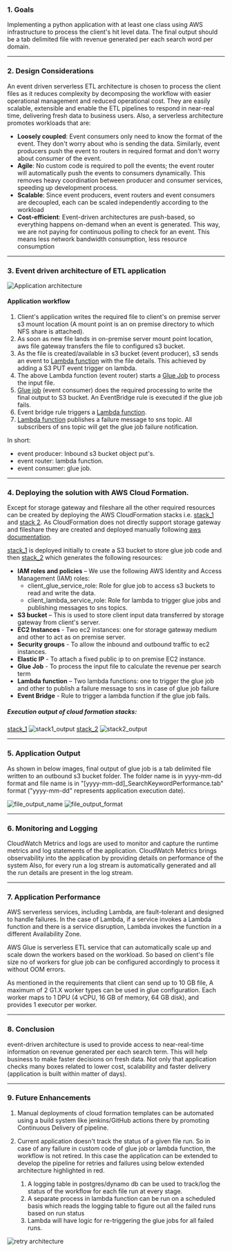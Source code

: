 ### 1. Goals

Implementing a python application with at least one class using AWS infrastructure to process the client's hit level data. 
The final output should be a tab delimited file with revenue generated per each search word per domain.

___

### 2. Design Considerations
An event driven serverless ETL architecture is chosen to process the client files as it reduces complexity by decomposing the 
workflow with easier operational management and reduced operational cost. They are easily scalable, extensible and enable 
the ETL pipelines to respond in near-real time, delivering fresh data to business users. Also, a serverless architecture promotes 
workloads that are:

- <b>Loosely coupled</b>: Event consumers only need to know the format of the event. They don't worry 
about who is sending the data. Similarly, event producers push the event to routers in required format and don't worry 
about consumer of the event.
- <b>Agile</b>: No custom code is required to poll the events; the event router will automatically push the events to consumers dynamically.
This removes heavy coordination between producer and consumer services, speeding up development process.
- <b>Scalable</b>: Since event producers, event routers and event consumers are decoupled, each can be scaled independently 
according to the workload
- <b>Cost-efficient</b>: Event-driven architectures are push-based, so everything happens on-demand when an event is generated.
This way, we are not paying for continuous polling to check for an event. This means less network bandwidth consumption, less resource consumption

___

### 3. Event driven architecture of ETL application

![Application architecture](./images/app_architecture.png)

#### Application workflow
1. Client's application writes the required file to client's on premise server s3 mount location (A mount point is an on premise directory to which NFS share is attached).
2. As soon as new file lands in on-premise server mount point location, aws file gateway transfers the file to configured s3 bucket.
3. As the file is created/available in s3 bucket (event producer), s3 sends an event to [Lambda function](lambda_functions/lambda_glue_job_trigger.py) with the file details. This achieved 
by adding a S3 PUT event trigger on lambda.
4. The above Lambda function (event router) starts a [Glue Job](glue_jobs/search_revenue_glue_job.py) to process the input file.
5. [Glue job](glue_jobs/search_revenue_glue_job.py) (event consumer) does the required processing to write the final output to S3 bucket. An EventBridge rule is executed if the glue job fails. 
6. Event bridge rule triggers a [Lambda function](lambda_functions/lambda_glue_failure_notification.py).
7. [Lambda function](lambda_functions/lambda_glue_failure_notification.py) publishes a failure message to sns topic. All subscribers of sns topic will get the glue job failure notification.

In short:
- event producer: Inbound s3 bucket object put's.
- event router: lambda function.
- event consumer: glue job.

___

### 4. Deploying the solution with AWS Cloud Formation. 
Except for storage gateway and fileshare all the other required resources can be created by deploying the AWS CloudFormation stacks i.e. [stack_1](cf_templates/cf_app_infra_stack_1.yml) and [stack 2](cf_templates/cf_app_infra_stack_2.yml).
As CloudFormation does not directly support storage gateway and fileshare they are created and deployed manually following [aws documentation](https://docs.aws.amazon.com/storagegateway/latest/userguide/ec2-gateway-file.html).

[stack_1](cf_templates/cf_app_infra_stack_1.yml) is deployed initially to create a S3 bucket to store glue job code and then [stack_2](cf_templates/cf_app_infra_stack_2.yml) which
generates the following resources:

- <b>IAM roles and policies</b> – We use the following AWS Identity and Access Management (IAM) roles:
  - client_glue_service_role: Role for glue job to access s3 buckets to read and write the data.
  - client_lambda_service_role: Role for lambda to trigger glue jobs and publishing messages to sns topics.
- <b>S3 bucket</b> – This is used to store client input data transferred by storage gateway from client's server.
- <b>EC2 Instances</b> - Two ec2 instances: one for storage gateway medium and other to act as on premise server.
- <b>Security groups</b> - To allow the inbound and outbound traffic to ec2 instances.
- <b>Elastic IP</b> - To attach a fixed public ip to on premise EC2 instance.
- <b>Glue Job</b> - To process the input file to calculate the revenue per search term
- <b>Lambda function</b> – Two lambda functions: one to trigger the glue job and other to publish a failure message to sns in case of glue job failure
- <b>Event Bridge</b> - Rule to trigger a lambda function if the glue job fails.

##### Execution output of cloud formation stacks:

[stack_1](cf_templates/cf_app_infra_stack_1.yml) 
![stack1_output](./images/stack1_output.png)
[stack_2](cf_templates/cf_app_infra_stack_2.yml) 
![stack2_output](./images/stack2_output.png)

___

### 5. Application Output
As shown in below images, final output of glue job is a tab delimited file written to an outbound s3 bucket folder. The folder name is in yyyy-mm-dd format 
and file name is in "[yyyy-mm-dd]_SearchKeywordPerformance.tab" format ("yyyy-mm-dd" represents application execution date).

![file_output_name](./images/file_output_name.png) 
![file_output_format](./images/file_output_format.png) 

___

### 6. Monitoring and Logging
CloudWatch Metrics and logs are used to  monitor and capture the runtime metrics and log statements of the application. 
CloudWatch Metrics brings observability into the application by providing details on performance of the system
Also, for every run a log stream is automatically generated and all the run details are present in the log stream.

___

### 7. Application Performance

AWS serverless services, including Lambda, are fault-tolerant and designed to handle failures. In the case of Lambda, 
if a service invokes a Lambda function and there is a service disruption, Lambda invokes the function in a different 
Availability Zone.

AWS Glue is serverless ETL service that can automatically scale up and scale down the workers based on the workload.
So based on client's file size no of workers for glue job can be configured accordingly to process it without OOM errors. 

As mentioned in the requirements that client can send up to 10 GB file, A maximum of 2 G1.X worker types can be used in 
glue configuration. Each worker maps to 1 DPU (4 vCPU, 16 GB of memory, 64 GB disk), and provides 1 executor per worker.

___

### 8. Conclusion

event-driven architecture is used to provide access to near-real-time information on revenue
generated per each search term. This will help business to make faster decisions on fresh data.
Not only that application checks many boxes related to lower cost, scalability and faster 
delivery (application is built within matter of days).

___

### 9. Future Enhancements
1) Manual deployments of cloud formation templates can be automated using a build system like jenkins/GitHub 
actions there by promoting Continuous Delivery of pipeline.
2) Current application doesn't track the status of a given file run. So in case of any failure in custom code of 
glue job or lambda function, the workflow is not retired. In this case the application can be extended to develop 
the pipeline for retries and failures using below extended architecture highlighted in red. 

   1) A logging table in postgres/dynamo db can be used to track/log the status of the 
   workflow for each file run at every stage. 
   2) A separate process in lambda function can be run on a scheduled basis which reads the logging table to figure out all the failed runs based on
   run status 
   3) Lambda will have logic for re-triggering the glue jobs for all failed runs.

![retry architecture](./images/retry_architecture.png)



